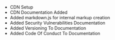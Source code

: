 - CDN Setup
- CDN Documentation Added
- Added markdown.js for internal markup creation
- Added Security Vulnerabilities Documentation
- Added Versioning To Documentation
- Added Code Of Conduct To Documentation

